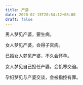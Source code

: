 ```yaml
---
title: 产婆
date: 2020-02-15T20:54:12+08:00
draft: false
---
```


男人梦见产婆，要生病。



女人梦见产婆，会得子宫病。



已婚女人梦见产婆，不久会怀孕。



女人梦见自己担任产婆，会饥寒交迫。



孕妇梦见与产婆交谈，会被指控有罪。

